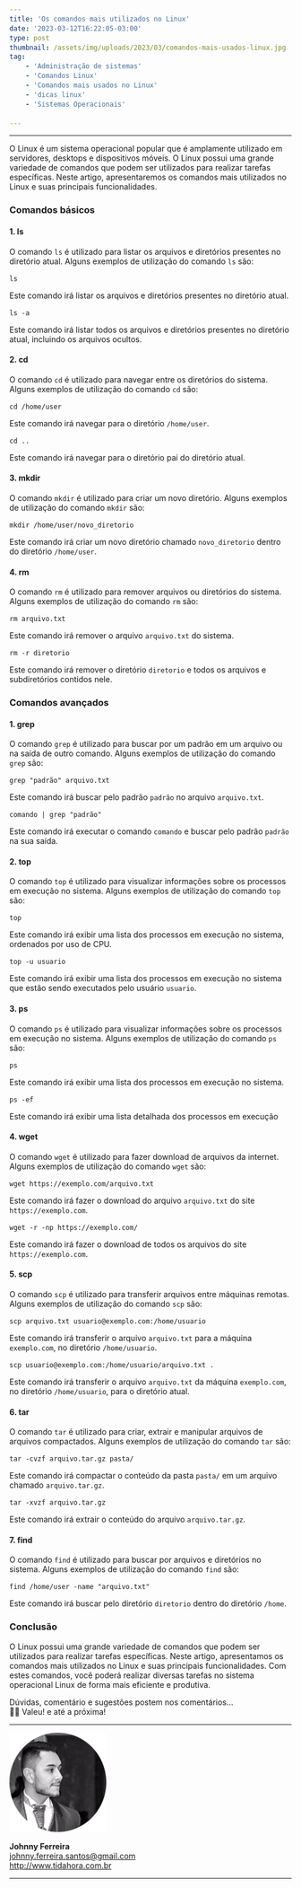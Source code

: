 ```yaml
---
title: 'Os comandos mais utilizados no Linux'
date: '2023-03-12T16:22:05-03:00'
type: post
thumbnail: /assets/img/uploads/2023/03/comandos-mais-usados-linux.jpg
tag:
    - 'Administração de sistemas'
    - 'Comandos Linux'
    - 'Comandos mais usados no Linux'
    - 'dicas linux'
    - 'Sistemas Operacionais'

---
```


- - - - - -

O Linux é um sistema operacional popular que é amplamente utilizado em servidores, desktops e dispositivos móveis. O Linux possui uma grande variedade de comandos que podem ser utilizados para realizar tarefas específicas. Neste artigo, apresentaremos os comandos mais utilizados no Linux e suas principais funcionalidades.

### Comandos básicos

#### 1. ls

O comando `ls` é utilizado para listar os arquivos e diretórios presentes no diretório atual. Alguns exemplos de utilização do comando `ls` são:

```
ls
```

Este comando irá listar os arquivos e diretórios presentes no diretório atual.

```
ls -a
```

Este comando irá listar todos os arquivos e diretórios presentes no diretório atual, incluindo os arquivos ocultos.

#### 2. cd

O comando `cd` é utilizado para navegar entre os diretórios do sistema. Alguns exemplos de utilização do comando `cd` são:

```
cd /home/user
```

Este comando irá navegar para o diretório `/home/user`.

```
cd ..
```

Este comando irá navegar para o diretório pai do diretório atual.

#### 3. mkdir

O comando `mkdir` é utilizado para criar um novo diretório. Alguns exemplos de utilização do comando `mkdir` são:

```
mkdir /home/user/novo_diretorio
```

Este comando irá criar um novo diretório chamado `novo_diretorio` dentro do diretório `/home/user`.

#### 4. rm

O comando `rm` é utilizado para remover arquivos ou diretórios do sistema. Alguns exemplos de utilização do comando `rm` são:

```
rm arquivo.txt
```

Este comando irá remover o arquivo `arquivo.txt` do sistema.

```
rm -r diretorio
```

Este comando irá remover o diretório `diretorio` e todos os arquivos e subdiretórios contidos nele.

### Comandos avançados

#### 1. grep

O comando `grep` é utilizado para buscar por um padrão em um arquivo ou na saída de outro comando. Alguns exemplos de utilização do comando `grep` são:

```
grep "padrão" arquivo.txt
```

Este comando irá buscar pelo padrão `padrão` no arquivo `arquivo.txt`.

```
comando | grep "padrão"
```

Este comando irá executar o comando `comando` e buscar pelo padrão `padrão` na sua saída.

#### 2. top

O comando `top` é utilizado para visualizar informações sobre os processos em execução no sistema. Alguns exemplos de utilização do comando `top` são:

```
top
```

Este comando irá exibir uma lista dos processos em execução no sistema, ordenados por uso de CPU.

```
top -u usuario
```

Este comando irá exibir uma lista dos processos em execução no sistema que estão sendo executados pelo usuário `usuario`.

#### 3. ps

O comando `ps` é utilizado para visualizar informações sobre os processos em execução no sistema. Alguns exemplos de utilização do comando `ps` são:

```
ps
```

Este comando irá exibir uma lista dos processos em execução no sistema.

```
ps -ef
```

Este comando irá exibir uma lista detalhada dos processos em execução

#### 4. wget

O comando `wget` é utilizado para fazer download de arquivos da internet. Alguns exemplos de utilização do comando `wget` são:


```
wget https://exemplo.com/arquivo.txt
```

Este comando irá fazer o download do arquivo `arquivo.txt` do site `https://exemplo.com`.

```
wget -r -np https://exemplo.com/
```

Este comando irá fazer o download de todos os arquivos do site `https://exemplo.com`.

#### 5. scp

O comando `scp` é utilizado para transferir arquivos entre máquinas remotas. Alguns exemplos de utilização do comando `scp` são:

```
scp arquivo.txt usuario@exemplo.com:/home/usuario
```

Este comando irá transferir o arquivo `arquivo.txt` para a máquina `exemplo.com`, no diretório `/home/usuario`.

```
scp usuario@exemplo.com:/home/usuario/arquivo.txt .
```

Este comando irá transferir o arquivo `arquivo.txt` da máquina `exemplo.com`, no diretório `/home/usuario`, para o diretório atual.

#### 6. tar

O comando `tar` é utilizado para criar, extrair e manipular arquivos de arquivos compactados. Alguns exemplos de utilização do comando `tar` são:

```
tar -cvzf arquivo.tar.gz pasta/
```

Este comando irá compactar o conteúdo da pasta `pasta/` em um arquivo chamado `arquivo.tar.gz`.

```
tar -xvzf arquivo.tar.gz
```

Este comando irá extrair o conteúdo do arquivo `arquivo.tar.gz`.

#### 7. find

O comando `find` é utilizado para buscar por arquivos e diretórios no sistema. Alguns exemplos de utilização do comando `find` são:

```
find /home/user -name "arquivo.txt"
```

Este comando irá buscar pelo diretório `diretorio` dentro do diretório `/home`.

### Conclusão

O Linux possui uma grande variedade de comandos que podem ser utilizados para realizar tarefas específicas. Neste artigo, apresentamos os comandos mais utilizados no Linux e suas principais funcionalidades. Com estes comandos, você poderá realizar diversas tarefas no sistema operacional Linux de forma mais eficiente e produtiva.

Dúvidas, comentário e sugestões postem nos comentários…  
👋🏼 Valeu! e até a próxima!

- - - - - -

![](/assets/img/uploads/2017/11/foto-perfil-redondo-johnny.png)

**Johnny Ferreira**  
<johnny.ferreira.santos@gmail.com>  
<http://www.tidahora.com.br>

- - - - - -
